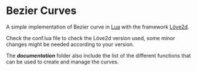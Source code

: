 # Bezier Curves

A simple implementation of Bezier curve in [Lua](https://www.lua.org) with the framework [Löve2d](http://love2d.org).

Check the conf.lua file to check the Löve2d version used, some minor changes might be needed according to your version.

The **_documentation_** folder also include the list of the different functions that can be used to create and manage the curves.
